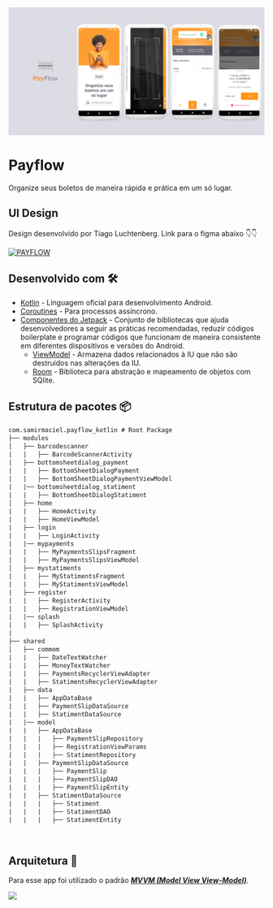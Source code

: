 ![GitHub Cards Preview](https://github.com/samirmaciel/payflow-kotlin/blob/master/bannerpayflow.png)

# Payflow
Organize seus boletos de maneira rápida e prática em um só lugar. 


## UI Design
Design desenvolvido por Tiago Luchtenberg. Link para o figma abaixo 👇👇

[![PAYFLOW](https://img.shields.io/badge/PAYFLOW-FIGMA-orange.svg?style=for-the-badge&logo=figma)](https://www.figma.com/file/kLK7FYnWKMoN68sQXcSniu/PayFlow)


## Desenvolvido com 🛠
- [Kotlin](https://kotlinlang.org/) - Linguagem oficial para desenvolvimento Android.
- [Coroutines](https://kotlinlang.org/docs/reference/coroutines-overview.html) - Para processos assíncrono.
- [Componentes do Jetpack](https://developer.android.com/jetpack?gclid=CjwKCAjwxo6IBhBKEiwAXSYBs_TosuCaJ6xlf6W_tOM8rPcTpvqZbX_3q_PF04woOCkQu3PiRhB39RoCR7sQAvD_BwE&gclsrc=aw.ds) - Conjunto de bibliotecas que ajuda desenvolvedores a seguir as práticas recomendadas, reduzir códigos boilerplate e programar códigos que funcionam de maneira consistente em diferentes dispositivos e versões do Android.
  - [ViewModel](https://developer.android.com/topic/libraries/architecture/viewmodel) - Armazena dados relacionados à IU que não são destruídos nas alterações da IU. 
  - [Room](https://developer.android.com/topic/libraries/architecture/room) - Biblioteca para abstração e mapeamento de objetos com SQlite.

## Estrutura de pacotes 📦
    
    com.samirmaciel.payflow_kotlin # Root Package
    ├── modules                       
    │   ├── barcodescanner
    |   |   ├── BarcodeScannerActivity
    |   ├── bottomsheetdialog_payment
    |   |   ├── BottomSheetDialogPayment
    |   |   ├── BottomSheetDialogPaymentViewModel
    |   |── bottomsheetdialog_statiment
    |   |   ├── BottomSheetDialogStatiment
    │   ├── home
    |   |   ├── HomeActivity
    |   |   ├── HomeViewModel
    |   ├── login
    |   |   ├── LoginActivity
    |   |── mypayments
    |   |   ├── MyPaymentsSlipsFragment
    |   |   ├── MyPaymentsSlipsViewModel
    │   ├── mystatiments  
    |   |   ├── MyStatimentsFragment
    |   |   ├── MyStatimentsViewModel
    |   ├── register    
    |   |   ├── RegisterActivity
    |   |   ├── RegistrationViewModel
    |   |── splash
    |   |   ├── SplashActivity
    |
    ├── shared               
    │   ├── commom  
    |   |   ├── DateTextWatcher
    |   |   ├── MoneyTextWatcher
    |   |   ├── PaymentsRecyclerViewAdapter
    |   |   ├── StatimentsRecyclerViewAdapter
    |   ├── data 
    |   |   ├── AppDataBase
    |   |   ├── PaymentSlipDataSource
    |   |   ├── StatimentDataSource
    |   |── model 
    |   |   ├── AppDataBase
    |   |   |   ├── PaymentSlipRepository
    |   |   |   ├── RegistrationViewParams
    |   |   |   ├── StatimentRepository
    |   |   ├── PaymentSlipDataSource
    |   |   |   ├── PaymentSlip
    |   |   |   ├── PaymentSlipDAO
    |   |   |   ├── PaymentSlipEntity
    |   |   ├── StatimentDataSource
    |   |   |   ├── Statiment
    |   |   |   ├── StatimentDAO
    |   |   |   ├── StatimentEntity
  


<br />

## Arquitetura 🗼
Para esse app foi utilizado o padrão [***MVVM (Model View View-Model)***](https://developer.android.com/jetpack/docs/guide#recommended-app-arch).

![](https://github.com/TheCodeMonks/Notes-App/blob/master/screenshots/ANDROID%20ROOM%20DB%20DIAGRAM.jpg)
